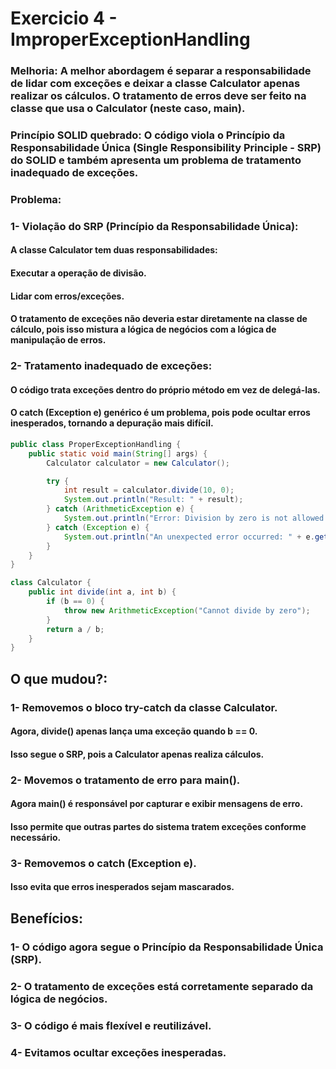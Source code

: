 # Exercicio 4 - ImproperExceptionHandling 

### **Melhoria**: A melhor abordagem é separar a responsabilidade de lidar com exceções e deixar a classe Calculator apenas realizar os cálculos. O tratamento de erros deve ser feito na classe que usa o Calculator (neste caso, main).

### **Princípio SOLID quebrado**: O código viola o Princípio da Responsabilidade Única (Single Responsibility Principle - SRP) do SOLID e também apresenta um problema de tratamento inadequado de exceções.

### **Problema**: 
### **1-** Violação do SRP (Princípio da Responsabilidade Única):
####    A classe Calculator tem duas responsabilidades:
####        Executar a operação de divisão.
####        Lidar com erros/exceções.
####    O tratamento de exceções não deveria estar diretamente na classe de cálculo, pois isso mistura a lógica de negócios com a lógica de manipulação de erros.
### **2-** Tratamento inadequado de exceções:
####    O código trata exceções dentro do próprio método em vez de delegá-las.
####    O catch (Exception e) genérico é um problema, pois pode ocultar erros inesperados, tornando a depuração mais difícil.

```java
public class ProperExceptionHandling {
    public static void main(String[] args) {
        Calculator calculator = new Calculator();

        try {
            int result = calculator.divide(10, 0);
            System.out.println("Result: " + result);
        } catch (ArithmeticException e) {
            System.out.println("Error: Division by zero is not allowed.");
        } catch (Exception e) {
            System.out.println("An unexpected error occurred: " + e.getMessage());
        }
    }
}

class Calculator {
    public int divide(int a, int b) {
        if (b == 0) {
            throw new ArithmeticException("Cannot divide by zero"); 
        }
        return a / b;
    }
}
```
## **O que mudou?**: 
### **1-** Removemos o bloco try-catch da classe Calculator.
####    Agora, divide() apenas lança uma exceção quando b == 0.
####    Isso segue o SRP, pois a Calculator apenas realiza cálculos.
### **2-** Movemos o tratamento de erro para main().
####    Agora main() é responsável por capturar e exibir mensagens de erro.
####    Isso permite que outras partes do sistema tratem exceções conforme necessário.
### **3-** Removemos o catch (Exception e).
####    Isso evita que erros inesperados sejam mascarados.


## **Benefícios:**
### **1-** O código agora segue o Princípio da Responsabilidade Única (SRP).
### **2-** O tratamento de exceções está corretamente separado da lógica de negócios.
### **3-** O código é mais flexível e reutilizável.
### **4-** Evitamos ocultar exceções inesperadas.